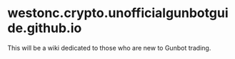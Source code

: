 # westonc.crypto.unofficialgunbotguide.github.io
This will be a wiki dedicated to those who are new to Gunbot trading.
